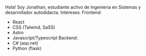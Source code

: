 Hola! 
Soy Jonathan, estudiante activo de Ingenieria en Sistemas y desarrollador autodidacta. 
Intereses: 
Frontend:
- React
- CSS (Talwind, SaSS)
- Astro
- Javascript/Typescript
Backend:
- C# (asp.net)
- Python (flask)
